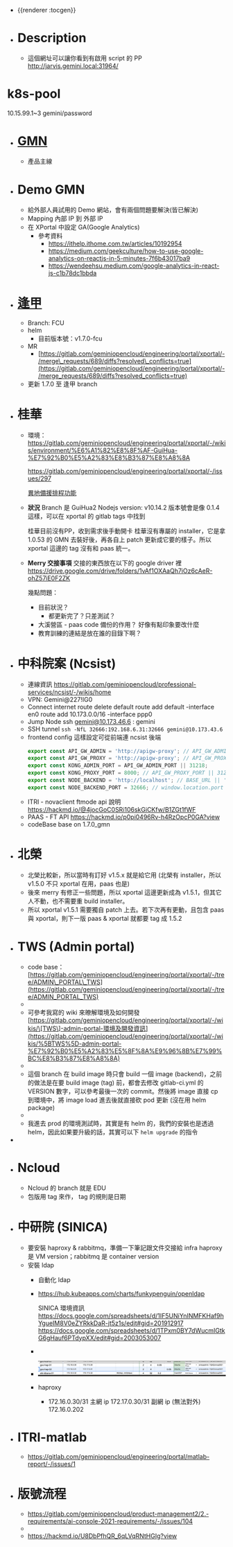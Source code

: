 - {{renderer :tocgen}}
- # Description
	- 這個網址可以讓你看到有啟用 script 的 PP 
	  http://jarvis.gemini.local:31964/
# k8s-pool
10.15.99.1~3
gemini/password
- # [GMN](https://gitlab.com/geminiopencloud/product-management2/2.-requirements/ai-console-2021-requirements/-/issues)
	- 產品主線
- # Demo GMN
	- 給外部人員試用的 Demo 網站，會有兩個問題要解決(皆已解決)
	- Mapping 內部 IP 到 外部 IP
	- 在 XPortal 中設定 GA(Google Analytics)
		- 參考資料
			- https://ithelp.ithome.com.tw/articles/10192954
			- https://medium.com/geekculture/how-to-use-google-analytics-on-reactjs-in-5-minutes-7f6b43017ba9
			- https://wendeehsu.medium.com/google-analytics-in-react-js-c1b78dc1bbda
- # [逢甲](https://gitlab.com/geminiopencloud/professional-services/fcu/-/issues)
	- Branch: FCU
	- helm
		- 目前版本號：v1.7.0-fcu
	- MR
		- [https://gitlab.com/geminiopencloud/engineering/portal/xportal/-/merge\_requests/689/diffs?resolved\_conflicts=true](https://gitlab.com/geminiopencloud/engineering/portal/xportal/-/merge_requests/689/diffs?resolved_conflicts=true)
	- 更新 1.7.0 至 逢甲 branch
- # 桂華
	- 環境：
	  https://gitlab.com/geminiopencloud/engineering/portal/xportal/-/wikis/environment/%E6%A1%82%E8%8F%AF-GuiHua-%E7%92%B0%E5%A2%83%E8%B3%87%E8%A8%8A
	  
	  https://gitlab.com/geminiopencloud/engineering/portal/xportal/-/issues/297
	  
	  [異地備援排程功能](https://gitlab.com/geminiopencloud/engineering/portal/xportal/-/issues/462)
	- **狀況**
	  Branch 是 GuiHua2
	  Nodejs version: v10.14.2
	  版本號會是像 0.1.4 這樣，可以在 xportal 的 gitlab tags 中找到  
	  
	  桂華目前沒有PP，收到需求後手動開卡
	  桂華沒有專屬的 installer，它是拿 1.0.53 的 GMN 去裝好後，再各自上 patch 更新成它要的樣子。所以 xportal 這邊的 tag 沒有和 paas 統一。
	- **Merry 交接事項**
	  交接的東西放在以下的 google driver 裡
	  https://drive.google.com/drive/folders/1vAf1OXAaQh7iOz6cAeR-ohZ57iE0F2ZK
	  
	  幾點問題：
		- 目前狀況？
			- 都更新完了？只差測試？
		- 大溪營區 - paas code 備份的作用？
		  	好像有點印象要改什麼
		- 教育訓練的連結是放在誰的目錄下啊？
- # 中科院案 (Ncsist)
	- 連線資訊
	  https://gitlab.com/geminiopencloud/professional-services/ncsist/-/wikis/home
	- VPN: Gemini@227!IG0
	- Connect internet
	  	route delete default
	  	route add default -interface en0
	  	route add 10.173.0.0/16 -interface ppp0
	- Jump Node
	  	ssh gemini@10.173.46.6 : gemini
	- SSH tunnel
	  `ssh -NfL 32666:192.168.6.31:32666 gemini@10.173.43.6`
	- frontend config 這樣設定可從前端連 ncsist 後端
	  ```js
	  export const API_GW_ADMIN = 'http://apigw-proxy'; // API_GW_ADMIN_HOST || 'http://10.113.99.1';
	  export const API_GW_PROXY = 'http://apigw-proxy'; // API_GW_PROXY_HOST || 'http://10.113.99.1';
	  export const KONG_ADMIN_PORT = API_GW_ADMIN_PORT || 31218;
	  export const KONG_PROXY_PORT = 8000; // API_GW_PROXY_PORT || 31215;
	  export const NODE_BACKEND = 'http://localhost'; // BASE_URL || 'http://localhost';
	  export const NODE_BACKEND_PORT = 32666; // window.location.port || (window.location.protocol === 'https:' ? 443 : 80);
	  ```
	- ITRI - novaclient ftmode api 說明
	  https://hackmd.io/@4jocGoC0SRi106skGiCKfw/B1ZGt1fWF
	- PAAS - FT API
	  https://hackmd.io/p0pi0496Rv-h4RzOpcP0GA?view
	- codeBase base on 1.7.0_gmn
- # 北榮
	- 北榮比較新，所以當時有訂好 v1.5.x 就是給它用 (北榮有 installer，所以 v1.5.0 不只 xportal 在用，paas 也是)
	- 後來 merry 有修正一些問題，所以 xportal 這邊更新成為 v1.5.1，但其它人不動，也不需要重 build installer。
	- 所以 xportal v1.5.1 需要獨自 patch 上去。若下次再有更動，且包含 paas 與 xportal，則下一版 paas & xportal 就都要 tag 成 1.5.2
- # TWS (Admin portal)
	- code base：[https://gitlab.com/geminiopencloud/engineering/portal/xportal/-/tree/ADMIN\_PORTAL\_TWS](https://gitlab.com/geminiopencloud/engineering/portal/xportal/-/tree/ADMIN_PORTAL_TWS)
	-
	- 可參考我寫的 wiki 來暸解環境及如何開發
	  [https://gitlab.com/geminiopencloud/engineering/portal/xportal/-/wikis/\[TWS\]-admin-portal-環境及開發資訊](https://gitlab.com/geminiopencloud/engineering/portal/xportal/-/wikis/%5BTWS%5D-admin-portal-%E7%92%B0%E5%A2%83%E5%8F%8A%E9%96%8B%E7%99%BC%E8%B3%87%E8%A8%8A)
	-
	- 這個 branch 在 build image 時只會 build 一個 image (backend)，之前的做法是在要 build image (tag) 前，都會去修改 gitlab-ci.yml 的 VERSION 數字，可以參考最後一次的 commit。然後將 image 直接 cp 到環境中，將 image load 進去後就直接砍 pod 更新 (沒在用 helm package)
	-
	- 我進去 prod 的環境測試時，其實是有 helm 的，我們的安裝也是透過 helm，因此如果要升級的話，其實可以下 `helm upgrade` 的指令
-
- # Ncloud
	- Ncloud 的 branch 就是 EDU
	- 包版用 tag 來作， tag 的規則是日期
- # 中研院 (SINICA)
	- 要安裝 haproxy & rabbitmq，準備一下筆記跟文件交接給 infra
	    haproxy 是 VM version；rabbitmq 是 container version
	- 安裝 ldap
		- 自動化 ldap
		- https://hub.kubeapps.com/charts/funkypenguin/openldap
		  
		  SINICA 環境資訊
		  https://docs.google.com/spreadsheets/d/1IF5UNiYnINMFKHaf9hYgueIM8V0eZYRkkDaR-jt5z1s/edit#gid=201912917
		  https://docs.google.com/spreadsheets/d/1TPxm0BY7dWucmIGtkG6gHauf6PTdypXX/edit#gid=2003053007
		-
		- ![image.png](../assets/image_1655800219392_0.png)
		- haproxy
			- 172.16.0.30/31 主網 ip
			  172.17.0.30/31 副網 ip (無法對外)
			  172.16.0.202
- # ITRI-matlab
	- https://gitlab.com/geminiopencloud/engineering/portal/matlab-report/-/issues/1
- # 版號流程
	- https://gitlab.com/geminiopencloud/product-management2/2.-requirements/ai-console-2021-requirements/-/issues/104
	-
	- https://hackmd.io/U8DbPfhQR_6qLVqRNtHGIg?view